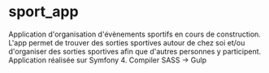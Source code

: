 # sport_app

Application d'organisation d'évènements sportifs en cours de construction.
L'app permet de trouver des sorties sportives autour de chez soi et/ou d'organiser des sorties sportives afin que d'autres personnes y participent. 
Application réalisée sur Symfony 4.
Compiler SASS -> Gulp

